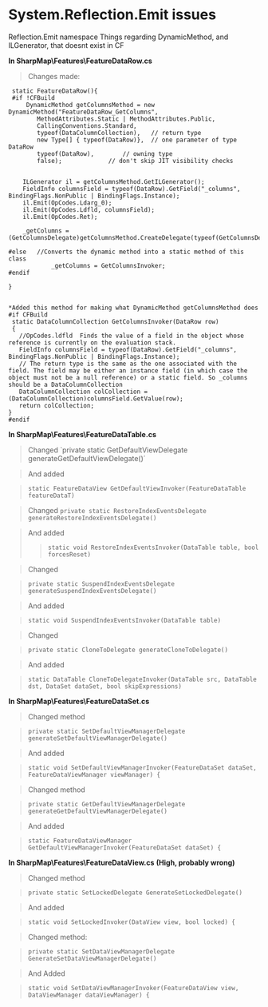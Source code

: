 # System.Reflection.Emit issues #

Reflection.Emit namespace
Things regarding DynamicMethod, and ILGenerator, that doesnt exist in CF

**In SharpMap\Features\FeatureDataRow.cs**

> Changes made:
```
 static FeatureDataRow(){
 #if !CFBuild
     DynamicMethod getColumnsMethod = new DynamicMethod("FeatureDataRow_GetColumns",
		MethodAttributes.Static | MethodAttributes.Public,
		CallingConventions.Standard,
		typeof(DataColumnCollection),	// return type
		new Type[] { typeof(DataRow)},	// one parameter of type DataRow
		typeof(DataRow),	 	// owning type
		false);				// don't skip JIT visibility checks

        
	ILGenerator il = getColumnsMethod.GetILGenerator();
	FieldInfo columnsField = typeof(DataRow).GetField("_columns", BindingFlags.NonPublic | BindingFlags.Instance);
	il.Emit(OpCodes.Ldarg_0);
	il.Emit(OpCodes.Ldfld, columnsField);
	il.Emit(OpCodes.Ret);

	_getColumns = (GetColumnsDelegate)getColumnsMethod.CreateDelegate(typeof(GetColumnsDelegate));

#else   //Converts the dynamic method into a static method of this class
            _getColumns = GetColumnsInvoker;
#endif
      
} 


*Added this method for making what DynamicMethod getColumnsMethod does
#if CFBuild
 static DataColumnCollection GetColumnsInvoker(DataRow row)
 {
   //OpCodes.ldfld  Finds the value of a field in the object whose reference is currently on the evaluation stack.
   FieldInfo columnsField = typeof(DataRow).GetField("_columns", BindingFlags.NonPublic | BindingFlags.Instance);
   // The return type is the same as the one associated with the field. The field may be either an instance field (in which case the object must not be a null reference) or a static field. So _columns should be a DataColumnCollection 
   DataColumnCollection colCollection = (DataColumnCollection)columnsField.GetValue(row);
   return colCollection;
}
#endif

```




**In SharpMap\Features\FeatureDataTable.cs**
> Changed
> `private static GetDefaultViewDelegate generateGetDefaultViewDelegate()´

> And added

> `static FeatureDataView GetDefaultViewInvoker(FeatureDataTable featureDataT)`

> Changed
> `private static RestoreIndexEventsDelegate generateRestoreIndexEventsDelegate()`

> And added
> > `static void RestoreIndexEventsInvoker(DataTable table, bool forcesReset)`


> Changed

> `private static SuspendIndexEventsDelegate generateSuspendIndexEventsDelegate()`

> And added

> `static void SuspendIndexEventsInvoker(DataTable table)`

> Changed

> `private static CloneToDelegate generateCloneToDelegate()`

> And added

> `static DataTable CloneToDelegateInvoker(DataTable src, DataTable dst, DataSet dataSet, bool skipExpressions)`



**In SharpMap\Features\FeatureDataSet.cs**
> Changed method

> `private static SetDefaultViewManagerDelegate generateSetDefaultViewManagerDelegate()`

> And added

> `static void SetDefaultViewManagerInvoker(FeatureDataSet dataSet, FeatureDataViewManager viewManager) {`

> Changed method

> `private static GetDefaultViewManagerDelegate generateGetDefaultViewManagerDelegate()`

> And added

> `static FeatureDataViewManager GetDefaultViewManagerInvoker(FeatureDataSet dataSet) {`


**In SharpMap\Features\FeatureDataView.cs** **(High, probably wrong)**
> Changed method

> `private static SetLockedDelegate GenerateSetLockedDelegate()`

> And added

> `static void SetLockedInvoker(DataView view, bool locked) {`

> Changed method:

> `private static SetDataViewManagerDelegate GenerateSetDataViewManagerDelegate()`

> And Added

> `static void SetDataViewManagerInvoker(FeatureDataView view, DataViewManager dataViewManager) {`













